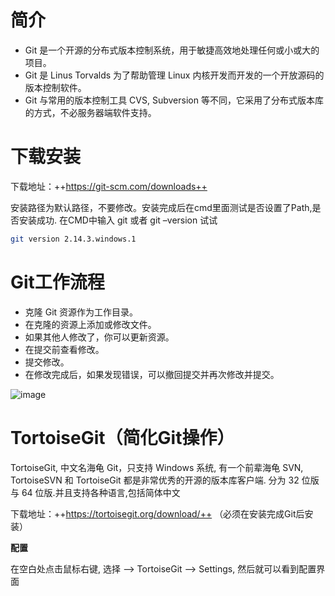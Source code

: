 # 简介
- Git 是一个开源的分布式版本控制系统，用于敏捷高效地处理任何或小或大的项目。
- Git 是 Linus Torvalds 为了帮助管理 Linux 内核开发而开发的一个开放源码的版本控制软件。
- Git 与常用的版本控制工具 CVS, Subversion 等不同，它采用了分布式版本库的方式，不必服务器端软件支持。

# 下载安装
下载地址：++https://git-scm.com/downloads++

安装路径为默认路径，不要修改。安装完成后在cmd里面测试是否设置了Path,是否安装成功. 在CMD中输入 git 或者 git –version 试试

```sh
git version 2.14.3.windows.1
```



# Git工作流程
- 克隆 Git 资源作为工作目录。
- 在克隆的资源上添加或修改文件。
- 如果其他人修改了，你可以更新资源。
- 在提交前查看修改。
- 提交修改。
- 在修改完成后，如果发现错误，可以撤回提交并再次修改并提交。

![image](https://note.youdao.com/yws/public/resource/c5be5802daf0385d18fbdfde57d959e9/xmlnote/20B0E22BD93944B487C4BB653847AAD8/1181)

# TortoiseGit（简化Git操作）
TortoiseGit, 中文名海龟 Git，只支持 Windows 系统, 有一个前辈海龟 SVN, TortoiseSVN 和 TortoiseGit 都是非常优秀的开源的版本库客户端. 分为 32 位版与 64 位版.并且支持各种语言,包括简体中文

下载地址：++https://tortoisegit.org/download/++
（必须在安装完成Git后安装）

**配置**

在空白处点击鼠标右键, 选择 –> TortoiseGit –> Settings, 然后就可以看到配置界面
